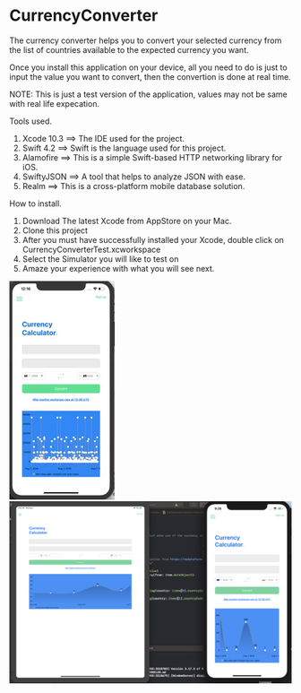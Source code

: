 # CurrencyConverter
The currency converter helps you to convert your selected currency from the list of countries available to the expected currency you want.

Once you install this application on your device, all you need to do is just to input the value you want to convert, then the convertion is done at real time.

NOTE: This is just a test version of the application, values may not be same with real life expecation.

Tools used.

1. Xcode 10.3 ==> The IDE used for the project.
2. Swift 4.2 ==> Swift is the language used for this project.
3. Alamofire ==> This is a simple Swift-based HTTP networking library for iOS.
4. SwiftyJSON ==> A tool that helps to analyze JSON with ease.
5. Realm ==> This is a cross-platform mobile database solution.

How to install.

1. Download The latest Xcode from AppStore on your Mac.
2. Clone this project
3. After you must have successfully installed your Xcode, double click on CurrencyConverterTest.xcworkspace
4. Select the Simulator you will like to test on
5. Amaze your experience with what you will see next.

<img src="https://github.com/meshileya/CurrencyConverter/blob/dev/sample.gif"/>
<img src="https://github.com/meshileya/CurrencyConverter/blob/dev/image.png"/>

